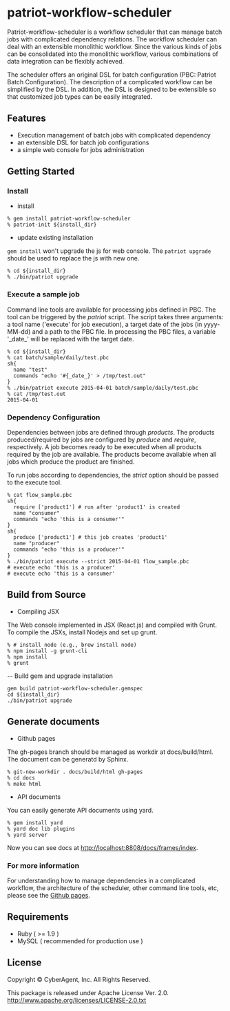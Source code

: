 patriot-workflow-scheduler
=============

Patriot-workflow-scheduler is a workflow scheduler that can manage
batch jobs with complicated dependency relations.  The workflow
scheduler can deal with an extensible monolithic workflow.  Since the
various kinds of jobs can be consolidated into the monolithic
workflow, various combinations of data integration can be flexibly
achieved.

The scheduler offers an original DSL for batch configuration (PBC: Patriot
Batch Configuration).  The description of a complicated workflow can
be simplified by the DSL.  In addition, the DSL is designed to be
extensible so that customized job types can be easily integrated.


Features
-------

* Execution management of batch jobs with complicated dependency
* an extensible DSL for batch job configurations
* a simple web console for jobs administration


Getting Started
-------

### Install

- install

```
% gem install patriot-workflow-scheduler
% patriot-init ${install_dir}
```
- update existing installation

`gem install` won't upgrade the js for web console. The `patriot upgrade` should be used to replace the js with new one.

```
% cd ${install_dir}
% ./bin/patriot upgrade
```


### Execute a sample job

Command line tools are available for processing jobs defined in PBC.
The tool can be triggered by the _patriot_ script.
The script takes three arguments: a tool name ('execute' for job execution), a target date of the jobs (in yyyy-MM-dd) and a path to the PBC file.
In processing the PBC files, a variable '\_date\_' will be replaced with the target date.

```
% cd ${install_dir}
% cat batch/sample/daily/test.pbc
sh{
  name "test"
  commands "echo '#{_date_}' > /tmp/test.out"
}
% ./bin/patriot execute 2015-04-01 batch/sample/daily/test.pbc
% cat /tmp/test.out
2015-04-01

```

### Dependency Configuration

Dependencies between jobs are defined through *products*.
The products produced/required by jobs are configured by _produce_ and _require_, respectively.
A job becomes ready to be executed when all products required by the job are available.
The products become available when all jobs which produce the product are finished.

To run jobs according to dependencies, the _strict_ option should be passed to the execute tool.

```
% cat flow_sample.pbc
sh{
  require ['product1'] # run after 'product1' is created
  name "consumer"
  commands "echo 'this is a consumer'"
}
sh{
  produce ['product1'] # this job creates 'product1'
  name "producer"
  commands "echo 'this is a producer'"
}
% ./bin/patriot execute --strict 2015-04-01 flow_sample.pbc
# execute echo 'this is a producer'
# execute echo 'this is a consumer'
```

Build from Source
-------

- Compiling JSX

The Web console implemented in JSX (React.js) and compiled with Grunt.
To compile the JSXs, install Nodejs and set up grunt.

```
% # install node (e.g., brew install node)
% npm install -g grunt-cli
% npm install
% grunt
```

-- Build gem and upgrade installation

```
gem build patriot-workflow-scheduler.gemspec
cd ${install_dir}
./bin/patriot upgrade
```



Generate documents
-------

- Github pages

The gh-pages branch should be managed as workdir at docs/build/html.
The document can be generatd by Sphinx.

```
% git-new-workdir . docs/build/html gh-pages
% cd docs
% make html
```


- API documents

You can easily generate API documents using yard.

```
% gem install yard
% yard doc lib plugins
% yard server
```

Now you can see docs at [http://localhost:8808/docs/frames/index](http://localhost:8808/docs/frames/index).

### For more information

For understanding how to manage dependencies in a complicated workflow, the architecture of the scheduler, other command line tools, etc,
please see the [Github pages](https://CyberAgent.github.io/patriot-workflow-scheduler).

Requirements
-------
* Ruby ( >= 1.9 )
* MySQL ( recommended for production use )

License
-------

Copyright © CyberAgent, Inc. All Rights Reserved.

This package is released under Apache License Ver. 2.0.
http://www.apache.org/licenses/LICENSE-2.0.txt

